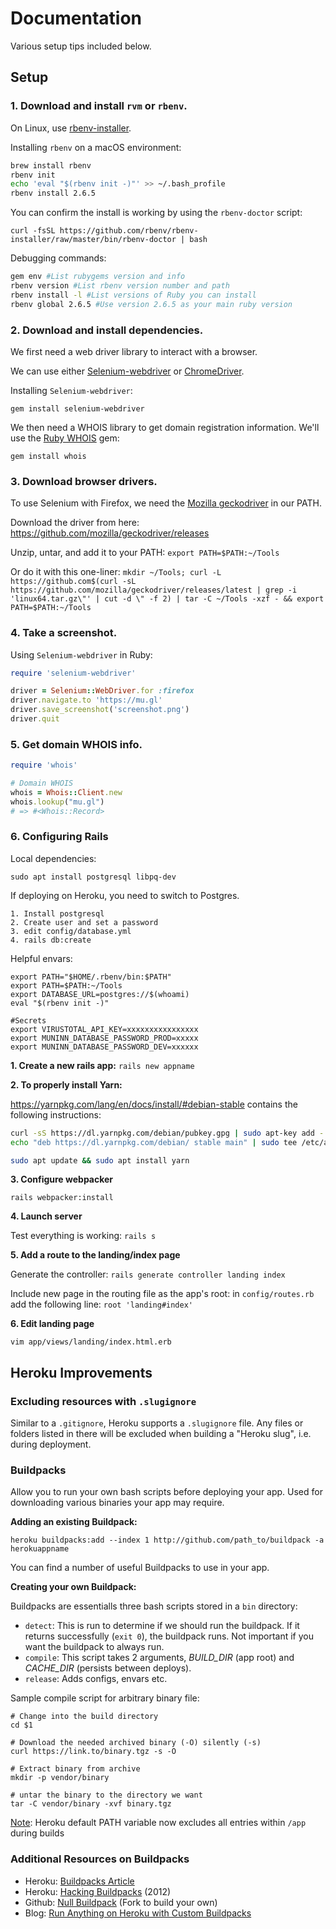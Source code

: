 # Documentation

Various setup tips included below.

## Setup

### 1. Download and install `rvm` or `rbenv`.

On Linux, use [rbenv-installer](https://github.com/rbenv/rbenv-installer#rbenv-installer).

Installing `rbenv` on a macOS environment:

```bash
brew install rbenv
rbenv init
echo 'eval "$(rbenv init -)"' >> ~/.bash_profile
rbenv install 2.6.5
```

You can confirm the install is working by using the `rbenv-doctor` script:

`curl -fsSL https://github.com/rbenv/rbenv-installer/raw/master/bin/rbenv-doctor | bash`

Debugging commands:

```bash
gem env #List rubygems version and info
rbenv version #List rbenv version number and path
rbenv install -l #List versions of Ruby you can install
rbenv global 2.6.5 #Use version 2.6.5 as your main ruby version
```

### 2. Download and install dependencies.

We first need a web driver library to interact with a browser.

We can use either [Selenium-webdriver](https://github.com/SeleniumHQ/selenium) or [ChromeDriver](https://sites.google.com/a/chromium.org/chromedriver/).

Installing `Selenium-webdriver`:

`gem install selenium-webdriver`

We then need a WHOIS library to get domain registration information. We'll use the [Ruby WHOIS](https://github.com/weppos/whois) gem:

`gem install whois`

### 3. Download browser drivers.

To use Selenium with Firefox, we need the [Mozilla geckodriver](https://developer.mozilla.org/en-US/docs/Web/WebDriver) in our PATH.

Download the driver from here: https://github.com/mozilla/geckodriver/releases

Unzip, untar, and add it to your PATH:
`export PATH=$PATH:~/Tools`

Or do it with this one-liner:
`mkdir ~/Tools; curl -L https://github.com$(curl -sL https://github.com/mozilla/geckodriver/releases/latest | grep -i 'linux64.tar.gz\"' | cut -d \" -f 2) | tar -C ~/Tools -xzf - && export PATH=$PATH:~/Tools`

### 4. Take a screenshot.

Using `Selenium-webdriver` in Ruby:

```ruby
require 'selenium-webdriver'

driver = Selenium::WebDriver.for :firefox
driver.navigate.to 'https://mu.gl'
driver.save_screenshot('screenshot.png')
driver.quit
```
### 5. Get domain WHOIS info.

```ruby
require 'whois'

# Domain WHOIS
whois = Whois::Client.new
whois.lookup("mu.gl")
# => #<Whois::Record>
```

### 6. Configuring Rails

Local dependencies:
```
sudo apt install postgresql libpq-dev
```

If deploying on Heroku, you need to switch to Postgres.
```
1. Install postgresql
2. Create user and set a password
3. edit config/database.yml
4. rails db:create
```

Helpful envars:
```
export PATH="$HOME/.rbenv/bin:$PATH"
export PATH=$PATH:~/Tools
export DATABASE_URL=postgres://$(whoami)
eval "$(rbenv init -)"

#Secrets
export VIRUSTOTAL_API_KEY=xxxxxxxxxxxxxxxx
export MUNINN_DATABASE_PASSWORD_PROD=xxxxx
export MUNINN_DATABASE_PASSWORD_DEV=xxxxxx
```

**1. Create a new rails app:**
`rails new appname`

**2. To properly install Yarn:**

https://yarnpkg.com/lang/en/docs/install/#debian-stable
contains the following instructions:

```bash
curl -sS https://dl.yarnpkg.com/debian/pubkey.gpg | sudo apt-key add -
echo "deb https://dl.yarnpkg.com/debian/ stable main" | sudo tee /etc/apt/sources.list.d/yarn.list

sudo apt update && sudo apt install yarn
```

**3. Configure webpacker**

`rails webpacker:install`

**4. Launch server**

Test everything is working:
`rails s`

**5. Add a route to the landing/index page**

Generate the controller:
`rails generate controller landing index`

Include new page in the routing file as the app's root:
in `config/routes.rb` add the following line:
`root 'landing#index'`

**6. Edit landing page**

`vim app/views/landing/index.html.erb`

## Heroku Improvements

### Excluding resources with `.slugignore`

Similar to a `.gitignore`, Heroku supports a `.slugignore` file. Any files or folders listed in there will be excluded when building a "Heroku slug", i.e. during deployment.

### Buildpacks

Allow you to run your own bash scripts before deploying your app. Used for downloading various binaries your app may require.

**Adding an existing Buildpack:**

```
heroku buildpacks:add --index 1 http://github.com/path_to/buildpack -a herokuappname
```

You can find a number of useful Buildpacks to use in your app.

**Creating your own Buildpack:**

Buildpacks are essentialls three bash scripts stored in a `bin` directory:

- `detect`: This is run to determine if we should run the buildpack. If it returns successfully (`exit 0`), the buildpack runs. Not important if you want the buildpack to always run.
- `compile`: This script takes 2 arguments, *BUILD_DIR* (app root) and *CACHE_DIR* (persists between deploys).
- `release`: Adds configs, envars etc.

Sample compile script for arbitrary binary file:

```
# Change into the build directory
cd $1

# Download the needed archived binary (-O) silently (-s)
curl https://link.to/binary.tgz -s -O

# Extract binary from archive
mkdir -p vendor/binary

# untar the binary to the directory we want
tar -C vendor/binary -xvf binary.tgz
```

[Note](https://devcenter.heroku.com/changelog-items/1138): Heroku default PATH variable now excludes all entries within `/app` during builds

### Additional Resources on Buildpacks

- Heroku: [Buildpacks Article](https://devcenter.heroku.com/articles/buildpacks)
- Heroku: [Hacking Buildpacks](https://blog.heroku.com/hacking-buildpacks) (2012)
- Github: [Null Buildpack](https://github.com/ryandotsmith/null-buildpack) (Fork to build your own)
- Blog: [Run Anything on Heroku with Custom Buildpacks](https://www.petekeen.net/introduction-to-heroku-buildpacks)
